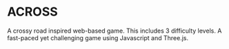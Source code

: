 # ACROSS
A crossy road inspired web-based game. This includes 3 difficulty levels. A fast-paced yet challenging game using Javascript and Three.js.
